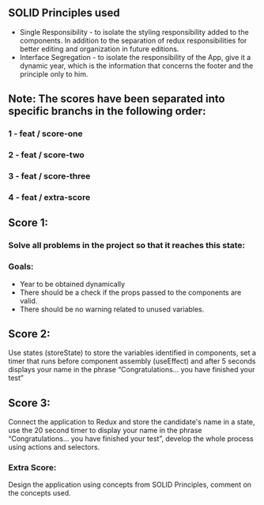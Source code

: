 ## SOLID Principles used

* Single Responsibility - to isolate the styling responsibility added to the components. In addition to the separation of redux responsibilities for better editing and organization in future editions.
* Interface Segregation - to isolate the responsibility of the App, give it a dynamic year, which is the information that concerns the footer and the principle only to him.

## Note: The scores have been separated into specific branchs in the following order:
### 1 - feat / score-one
### 2 - feat / score-two
### 3 - feat / score-three
### 4 - feat / extra-score

## Score 1:

### Solve all problems in the project so that it reaches this state:

### Goals:

* Year to be obtained dynamically
* There should be a check if the props passed to the components are valid.
* There should be no warning related to unused variables.

## Score 2:

Use states (storeState) to store the variables identified in components, set a timer that runs before component assembly (useEffect) and after 5 seconds displays your name in the phrase “Congratulations… you have finished your test”

## Score 3:

Connect the application to Redux and store the candidate's name in a state, use the 20 second timer to display your name in the phrase “Congratulations… you have finished your test”, develop the whole process using actions and selectors.

### Extra Score:

Design the application using concepts from SOLID Principles, comment on the concepts used.